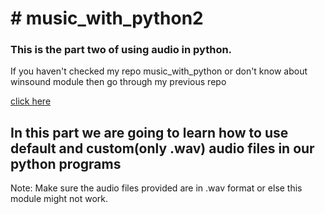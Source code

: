 <h1># music_with_python2</h1>
<h3>This is the part two of using audio in python.</h3>
If you haven't checked my repo music_with_python or don't know about winsound module then go through my previous repo

[click here](https://github.com/BhargavKadali39/music_with_python)

<h2>In this part we are going to learn how to use default and custom(only .wav) audio files in our python programs </h2>  

Note: Make sure the audio files provided are in .wav format or else this module might not work.
